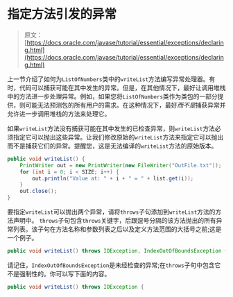 # 指定方法引发的异常

> 原文： [https://docs.oracle.com/javase/tutorial/essential/exceptions/declaring.html](https://docs.oracle.com/javase/tutorial/essential/exceptions/declaring.html)

上一节介绍了如何为`ListOfNumbers`类中的`writeList`方法编写异常处理器。有时，代码可以捕获可能在其中发生的异常。但是，在其他情况下，最好让调用堆栈中的方法进一步处理异常。例如，如果您将`ListOfNumbers`类作为类包的一部分提供，则可能无法预测包的所有用户的需求。在这种情况下，最好*而不是*捕获异常并允许进一步调用堆栈的方法来处理它。

如果`writeList`方法没有捕获可能在其中发生的已检查异常，则`writeList`方法必须指定它可以抛出这些异常。让我们修改原始的`writeList`方法来指定它可以抛出而不是捕获它们的异常。提醒您，这是无法编译的`writeList`方法的原始版本。

```java
public void writeList() {
    PrintWriter out = new PrintWriter(new FileWriter("OutFile.txt"));
    for (int i = 0; i < SIZE; i++) {
        out.println("Value at: " + i + " = " + list.get(i));
    }
    out.close();
}

```

要指定`writeList`可以抛出两个异常，请将`throws`子句添加到`writeList`方法的方法声明中。 `throws`子句包含`throws`关键字，后跟逗号分隔的该方法抛出的所有异常列表。该子句在方法名称和参数列表之后以及定义方法范围的大括号之前;这是一个例子。

```java
public void writeList() throws IOException, IndexOutOfBoundsException {

```

请记住，`IndexOutOfBoundsException`是未经检查的异常;在`throws`子句中包含它不是强制性的。你可以写下面的内容。

```java
public void writeList() throws IOException {

```